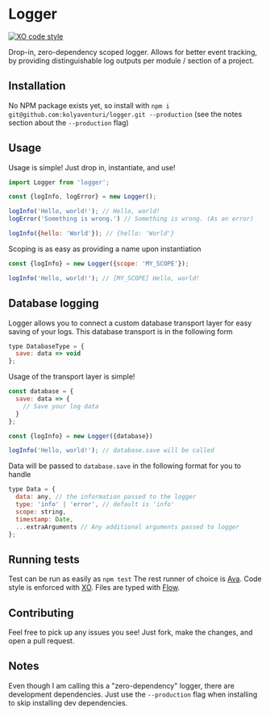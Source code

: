 # Logger
[![XO code style](https://img.shields.io/badge/code_style-XO-5ed9c7.svg)](https://github.com/xojs/xo)

Drop-in, zero-dependency scoped logger. Allows for better event tracking, by providing distinguishable log outputs per module / section of a project.

## Installation
No NPM package exists yet, so install with `npm i git@github.com:kolyaventuri/logger.git --production` (see the notes section about the `--production` flag)

## Usage
Usage is simple! Just drop in, instantiate, and use!

```js
import Logger from 'logger';

const {logInfo, logError} = new Logger();

logInfo('Hello, world!'); // Hello, world!
logError('Something is wrong.') // Something is wrong. (As an error)

logInfo({hello: 'World'}); // {hello: 'World'}
```

Scoping is as easy as providing a name upon instantiation

```js
const {logInfo} = new Logger({scope: 'MY_SCOPE'});

logInfo('Hello, world!'); // [MY_SCOPE] Hello, world!
```


## Database logging
Logger allows you to connect a custom database transport layer for easy saving of your logs. This database transport is in the following form
```js
type DatabaseType = {
  save: data => void
};
```

Usage of the transport layer is simple!
```js
const database = {
  save: data => {
    // Save your log data
  }
};

const {logInfo} = new Logger({database})

logInfo('Hello, world!'); // database.save will be called
```

Data will be passed to `database.save` in the following format for you to handle
```js
type Data = {
  data: any, // the information passed to the logger
  type: 'info' | 'error', // default is 'info'
  scope: string,
  timestamp: Date,
  ...extraArguments // Any additional arguments passed to logger
};
```


## Running tests
Test can be run as easily as `npm test`
The rest runner of choice is [Ava](https://github.com/avajs/ava).
Code style is enforced with [XO](https://github.com/xojs/xo).
Files are typed with [Flow](https://flow.org).

## Contributing
Feel free to pick up any issues you see! Just fork, make the changes, and open a pull request.

## Notes
Even though I am calling this a "zero-dependency" logger, there are development dependencies. Just use the `--production` flag when installing to skip installing dev dependencies.
